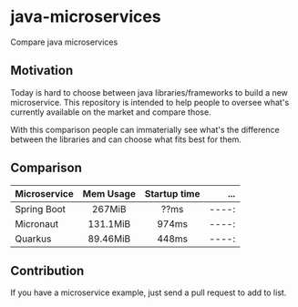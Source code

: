 # java-microservices

Compare java microservices

## Motivation

Today is hard to choose between java libraries/frameworks to build a new microservice.
This repository is intended to help people to oversee what's currently available on the market and compare those.

With this comparison people can immaterially see what's the difference between the libraries and can choose what fits best for them.

## Comparison

| Microservice | Mem Usage | Startup time |   ... |
| ------------ | :-------: | :----------: | ----: |
| Spring Boot  |  267MiB   |     ??ms     | ----: |
| Micronaut    | 131.1MiB  |    974ms     | ----: |
| Quarkus      | 89.46MiB  |    448ms     | ----: |

## Contribution

If you have a microservice example, just send a pull request to add to list.
